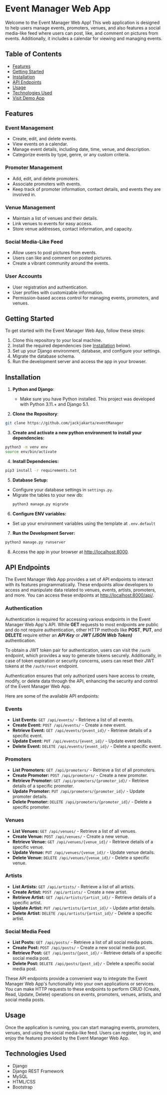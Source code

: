 # Event Manager Web App

Welcome to the Event Manager Web App! This web application is designed to help users manage events, promoters, venues, and also features a social media-like feed where users can post, like, and comment on pictures from events. Additionally, it includes a calendar for viewing and managing events.

## Table of Contents

- [Features](#features)
- [Getting Started](#getting-started)
- [Installation](#installation)
- [API Endpoints](#api-endpoints)
- [Usage](#usage)
- [Technologies Used](#technologies-used)
- [Visit Demo App](https://evntmngr.xyz)

## Features

### Event Management
- Create, edit, and delete events.
- View events on a calendar.
- Manage event details, including date, time, venue, and description.
- Categorize events by type, genre, or any custom criteria.

### Promoter Management
- Add, edit, and delete promoters.
- Associate promoters with events.
- Keep track of promoter information, contact details, and events they are involved in.

### Venue Management
- Maintain a list of venues and their details.
- Link venues to events for easy access.
- Store venue addresses, contact information, and capacity.

### Social Media-Like Feed
- Allow users to post pictures from events.
- Users can like and comment on posted pictures.
- Create a vibrant community around the events.

### User Accounts
- User registration and authentication.
- User profiles with customizable information.
- Permission-based access control for managing events, promoters, and venues.

## Getting Started

To get started with the Event Manager Web App, follow these steps:

1. Clone this repository to your local machine.
2. Install the required dependencies (see [Installation](#installation) below).
3. Set up your Django environment, database, and configure your settings.
4. Migrate the database schema.
5. Run the development server and access the app in your browser.

## Installation

1. **Python and Django**:
   - Make sure you have Python installed. This project was developed with Python 3.11.+ and Django 5.1.

2. **Clone the Repository**:

```bash
git clone https://github.com/jackjakarta/eventManager
```

3. **Create and activate a new python environment to install your dependencies:**
```bash
python3 -m venv env
source env/bin/activate
```

4. **Install Dependencies:**

```bash
pip3 install -r requirements.txt
```

5. **Database Setup:**
- Configure your database settings in `settings.py`.
- Migrate the tables to your new db:
  ```bash
  python3 manage.py migrate
  ```

6. **Configure ENV variables:**
- Set up your environment variables using the template at `.env.default`

7. **Run the Development Server:**

```bash
python3 manage.py runserver
```

8. Access the app in your browser at [http://localhost:8000](http://localhost:8000).

## API Endpoints

The Event Manager Web App provides a set of API endpoints to interact with its features programmatically. These endpoints allow developers to access and manipulate data related to venues, events, artists, promoters, and more. You can access these endpoints at [http://localhost:8000/api/](http://localhost:8000/api/).

### Authentication

Authentication is required for accessing various endpoints in the Event Manager Web App's API. While **GET** requests to most endpoints are public and do not require authentication, other HTTP methods like **POST**, **PUT**, and **DELETE** require either an ***API Key*** or ***JWT (JSON Web Token)*** authentication.

To obtain a JWT token pair for authentication, users can visit the `/auth` endpoint, which provides a way to generate tokens securely. Additionally, in case of token expiration or security concerns, users can reset their JWT tokens at the `/auth/reset` endpoint.

Authentication ensures that only authorized users have access to create, modify, or delete data through the API, enhancing the security and control of the Event Manager Web App.

Here are some of the available API endpoints:

### Events
- **List Events:** `GET /api/events/` - Retrieve a list of all events.
- **Create Event:** `POST /api/events/` - Create a new event.
- **Retrieve Event:** `GET /api/events/{event_id}/` - Retrieve details of a specific event.
- **Update Event:** `PUT /api/events/{event_id}/` - Update event details.
- **Delete Event:** `DELETE /api/events/{event_id}/` - Delete a specific event.

### Promoters
- **List Promoters:** `GET /api/promoters/` - Retrieve a list of all promoters.
- **Create Promoter:** `POST /api/promoters/` - Create a new promoter.
- **Retrieve Promoter:** `GET /api/promoters/{promoter_id}/` - Retrieve details of a specific promoter.
- **Update Promoter:** `PUT /api/promoters/{promoter_id}/` - Update promoter details.
- **Delete Promoter:** `DELETE /api/promoters/{promoter_id}/` - Delete a specific promoter.

### Venues
- **List Venues:** `GET /api/venues/` - Retrieve a list of all venues.
- **Create Venue:** `POST /api/venues/` - Create a new venue.
- **Retrieve Venue:** `GET /api/venues/{venue_id}/` - Retrieve details of a specific venue.
- **Update Venue:** `PUT /api/venues/{venue_id}/` - Update venue details.
- **Delete Venue:** `DELETE /api/venues/{venue_id}/` - Delete a specific venue.

### Artists
- **List Artists:** `GET /api/artists/` - Retrieve a list of all artists.
- **Create Artist:** `POST /api/artists/` - Create a new artist.
- **Retrieve Artist:** `GET /api/artists/{artist_id}/` - Retrieve details of a specific artist.
- **Update Artist:** `PUT /api/artists/{artist_id}/` - Update artist details.
- **Delete Artist:** `DELETE /api/artists/{artist_id}/` - Delete a specific artist.

### Social Media Feed
- **List Posts:** `GET /api/posts/` - Retrieve a list of all social media posts.
- **Create Post:** `POST /api/posts/` - Create a new social media post.
- **Retrieve Post:** `GET /api/posts/{post_id}/` - Retrieve details of a specific social media post.
- **Delete Post:** `DELETE /api/posts/{post_id}/` - Delete a specific social media post.

These API endpoints provide a convenient way to integrate the Event Manager Web App's functionality into your own applications or services. You can make HTTP requests to these endpoints to perform CRUD (Create, Read, Update, Delete) operations on events, promoters, venues, artists, and social media posts.


## Usage

Once the application is running, you can start managing events, promoters, venues, and using the social media-like feed. Users can register, log in, and enjoy the features provided by the Event Manager Web App.

## Technologies Used

- Django
- Django REST Framework
- MySQL
- HTML/CSS
- Bootstrap
